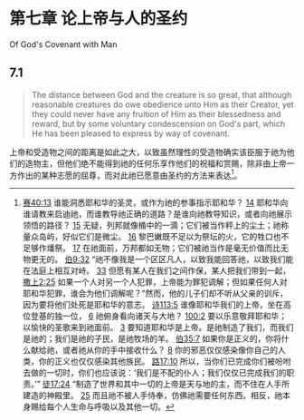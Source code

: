 # 第七章 论上帝与人的圣约

Of God's Covenant with Man

## 7.1

> The distance between God and the creature is so great, that although reasonable creatures do owe obedience unto Him as their Creator, yet they could never have any fruition of Him as their blessedness and reward, but by some voluntary condescension on God's part, which He has been pleased to express by way of covenant.

上帝和受造物之间的距离是如此之大，以致虽然理性的受造物确实该臣服于祂为他们的造物主，但他们绝不能得到祂的任何乐享作他们的祝福和赏赐，除非由上帝一方作出的某种志愿的屈尊，而对此祂已愿意由圣约的方法来表达[^7-1]。

[^7-1]: [赛40:13](https://biblehub.com/isaiah/40-13.htm) 谁能洞悉耶和华的圣灵，或作为祂的参事指示耶和华？ [14](https://biblehub.com/isaiah/40-14.htm) 耶和华向谁请教来启迪祂，而谁教导祂正确的道路？是谁向祂教导知识，或者向祂展示领悟的路径？ [15](https://biblehub.com/isaiah/40-15.htm) 无疑，列邦就像桶中的一滴；它们被当作秤上的尘土；祂称量众岛屿，好似它们是微尘。 [16](https://biblehub.com/isaiah/40-16.htm) 黎巴嫩既不足以为祭坛的火，它的牲口也不足够作燔祭。 [17](https://biblehub.com/isaiah/40-17.htm) 在祂面前，万邦都如无物；它们被祂当作是毫无价值而比无物更无的。 [伯9:32](https://biblehub.com/job/9-32.htm) “祂不像我是一个区区凡人，以致我能回答祂，以致我们能在法庭上相互对峙。 [33](https://biblehub.com/job/9-33.htm) 但愿有某人在我们之间作保，某人把我们带到一起， [撒上2:25](https://biblehub.com/1_samuel/2-25.htm) 如果一个人对另一个人犯罪，上帝能为罪犯调解；但如果任何人对耶和华犯罪，谁会为他们调解呢？”然而，他的儿子们却不听从父亲的训斥，因为要将他们处死是耶和华的意志。 [诗113:5](https://biblehub.com/psalms/113-5.htm) 谁像耶和华我们的上帝，坐在高位登基的独一位， [6](https://biblehub.com/psalms/113-6.htm) 祂俯身看向诸天与大地？ [100:2](https://biblehub.com/psalms/100-2.htm) 要以乐意敬拜耶和华；以愉快的圣歌来到祂面前。 [3](https://biblehub.com/psalms/100-3.htm) 要知道耶和华是上帝。是祂制造了我们，而我们是祂的；我们是祂的子民，是祂牧场的羊。 [伯35:7](https://biblehub.com/job/35-7.htm) 如果你是正义的，你将什么献给祂，或者祂从你的手中接收什么？ [8](https://biblehub.com/job/35-8.htm) 你的邪恶仅仅感染像你自己的人类，你的正义也仅仅感染其他族民。 [路17:10](https://biblehub.com/luke/17-10.htm) 所以，当你们已完成你们被吩咐去做的一切时，你们也应该说：‘我们是不配的仆人；我们仅仅已完成我们的职责。’” [徒17:24](https://biblehub.com/acts/17-24.htm) “制造了世界和其中一切的上帝是天与地的主，而不住在人手所建造的神殿里。 [25](https://biblehub.com/acts/17-25.htm) 而且祂不被人手侍奉，仿佛祂需要任何东西。相反，祂本身赐给每个人生命与呼吸以及其他一切。